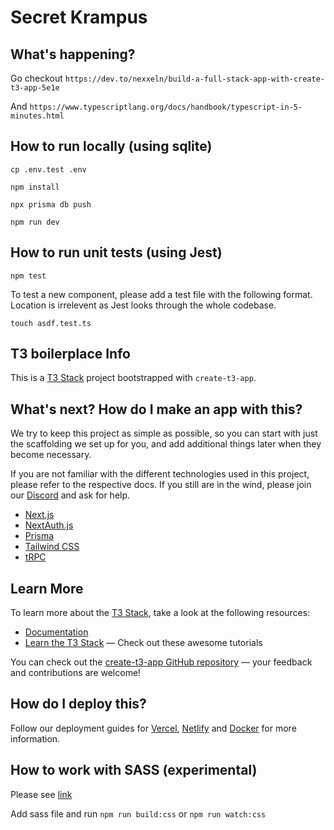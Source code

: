 # Secret Krampus

## What's happening?

Go checkout `https://dev.to/nexxeln/build-a-full-stack-app-with-create-t3-app-5e1e`

And `https://www.typescriptlang.org/docs/handbook/typescript-in-5-minutes.html`

## How to run locally (using sqlite)

`cp .env.test .env`

`npm install`

`npx prisma db push`

`npm run dev`

## How to run unit tests (using Jest)

`npm test`

To test a new component, please add a test file with the following format. Location is irrelevent as Jest looks through the whole codebase.

`touch asdf.test.ts`

## T3 boilerplace Info

This is a [T3 Stack](https://create.t3.gg/) project bootstrapped with `create-t3-app`.

## What's next? How do I make an app with this?

We try to keep this project as simple as possible, so you can start with just the scaffolding we set up for you, and add additional things later when they become necessary.

If you are not familiar with the different technologies used in this project, please refer to the respective docs. If you still are in the wind, please join our [Discord](https://t3.gg/discord) and ask for help.

- [Next.js](https://nextjs.org)
- [NextAuth.js](https://next-auth.js.org)
- [Prisma](https://prisma.io)
- [Tailwind CSS](https://tailwindcss.com)
- [tRPC](https://trpc.io)

## Learn More

To learn more about the [T3 Stack](https://create.t3.gg/), take a look at the following resources:

- [Documentation](https://create.t3.gg/)
- [Learn the T3 Stack](https://create.t3.gg/en/faq#what-learning-resources-are-currently-available) — Check out these awesome tutorials

You can check out the [create-t3-app GitHub repository](https://github.com/t3-oss/create-t3-app) — your feedback and contributions are welcome!

## How do I deploy this?

Follow our deployment guides for [Vercel](https://create.t3.gg/en/deployment/vercel), [Netlify](https://create.t3.gg/en/deployment/netlify) and [Docker](https://create.t3.gg/en/deployment/docker) for more information.

## How to work with SASS (experimental)

Please see [link](https://medium.com/@dandobusiness/adding-sass-scss-to-your-react-typescript-project-162de416b19a)

Add sass file and run `npm run build:css` or `npm run watch:css`

